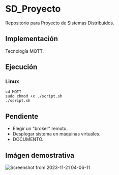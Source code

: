 # SD_Proyecto
Repositorio para Proyecto de Sistemas Distribuidos.

## Implementación
Tecnología MQTT.

## Ejecución
### Linux
```
cd MQTT
sudo chmod +x ./script.sh
./script.sh

```

## Pendiente
* Elegir un "broker" remoto.
* Desplegar sistema en máquinas virtuales.
* DOCUMENTO.

## Imágen demostrativa
![Screenshot from 2023-11-21 04-06-11](https://github.com/JLForU/SD_Proyecto/assets/141110756/3cd2f557-032c-48fd-a7df-44418f9337d0)
